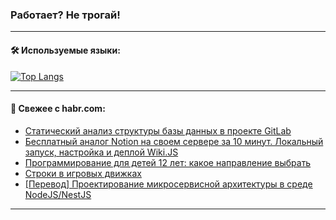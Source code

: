 ### Работает? Не трогай!

---
<!--
#### 🛠️ Technical stack:

![Java](https://img.shields.io/badge/Java-informational?logo=Oracle&style=flat&logoColor=white&color=FF4500)
![Kotlin](https://img.shields.io/badge/Kotlin-informational?logo=Kotlin&style=flat&logoColor=white&color=774D97)
![TS](https://img.shields.io/badge/TypeScript-informational?logo=typeScript&style=flat&logoColor=black&color=017acc)
![Python](https://img.shields.io/badge/Python-informational?logo=Python&style=flat&logoColor=black&color=ffdd54) <br>
![Spring](https://img.shields.io/badge/Spring-informational?logo=Spring&style=flat&logoColor=white&color=6DB33F) 
![SpringBoot](https://img.shields.io/badge/SpringBoot-informational?logo=SpringBoot&style=flat&logoColor=white&color=6DB33F)
![Nest](https://img.shields.io/badge/NestJS-informational?logo=NestJS&style=flat&logoColor=white&color=E0234E) 
![NodeJS](https://img.shields.io/badge/NodeJS-informational?logo=node.js&style=flat&logoColor=white&color=70A760)<br>
![PostgreSQL](https://img.shields.io/badge/PostgreSQL-informational?logo=PostgreSQL&style=flat&logoColor=white&color=DAA520)
![MongoDB](https://img.shields.io/badge/MongoDB-informational?logo=MongoDB&style=flat&logoColor=white&color=870000)
![Apache](https://img.shields.io/badge/Apache-informational?logo=apache&style=flat&logoColor=white&color=f74e28)

___ 
-->

#### 🛠️ Используемые языки:

[![Top Langs](https://github-readme-stats-u2qms2cxw-advtsettinggmailcoms-projects.vercel.app/api/top-langs/?username=zloylis&langs_count=10&hide_title=true&title_color=e6edf3&size_weight=0.5&count_weight=0.5&layout=compact&hide_progress=true&hide_border=true&theme=dracula)](https://github.com/zloylis)

<!---


####  :octocat:&nbsp;&nbsp; Статистика:

![GitHub stats](https://github-readme-stats-u2qms2cxw-advtsettinggmailcoms-projects.vercel.app/api?username=zloylis&show_icons=true&hide_border=true&theme=dracula&title_color=e6edf3&include_all_commits=true&count_private=true&hide_rank=false&hide_title=true&rank_icon=github)
-->
---

#### 💬 Свежее с habr.com:

<!-- BLOG-POST-LIST:START -->
- [Статический анализ структуры базы данных в проекте GitLab](https://habr.com/ru/articles/839402/?utm_source=habrahabr&utm_medium=rss&utm_campaign=839402)
- [Бесплатный аналог Notion на своем сервере за 10 минут. Локальный запуск, настройка и деплой Wiki.JS](https://habr.com/ru/companies/amvera/articles/841152/?utm_source=habrahabr&utm_medium=rss&utm_campaign=841152)
- [Программирование для детей 12 лет: какое направление выбрать](https://habr.com/ru/companies/pixel_study/articles/841222/?utm_source=habrahabr&utm_medium=rss&utm_campaign=841222)
- [Строки в игровых движках](https://habr.com/ru/articles/841214/?utm_source=habrahabr&utm_medium=rss&utm_campaign=841214)
- [[Перевод] Проектирование микросервисной архитектуры в среде NodeJS/NestJS](https://habr.com/ru/articles/841204/?utm_source=habrahabr&utm_medium=rss&utm_campaign=841204)
<!-- BLOG-POST-LIST:END -->

---
